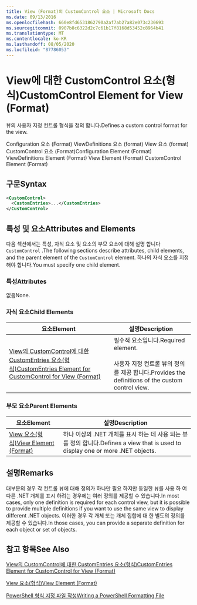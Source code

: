```yaml
---
title: View (Format)의 CustomControl 요소 | Microsoft Docs
ms.date: 09/13/2016
ms.openlocfilehash: 660e8fd6531862790a2af7ab27a82e073c230693
ms.sourcegitcommit: 0907b8c6322d2c7c61b17f8168d53452c8964b41
ms.translationtype: MT
ms.contentlocale: ko-KR
ms.lasthandoff: 08/05/2020
ms.locfileid: "87786053"
---
```

# <a name="customcontrol-element-for-view-format"></a><span data-ttu-id="5e991-102">View에 대한 CustomControl 요소(형식)</span><span class="sxs-lookup"><span data-stu-id="5e991-102">CustomControl Element for View (Format)</span></span>

<span data-ttu-id="5e991-103">뷰의 사용자 지정 컨트롤 형식을 정의 합니다.</span><span class="sxs-lookup"><span data-stu-id="5e991-103">Defines a custom control format for the view.</span></span>

<span data-ttu-id="5e991-104">Configuration 요소 (Format) ViewDefinitions 요소 (format) View 요소 (format) CustomControl 요소 (Format)</span><span class="sxs-lookup"><span data-stu-id="5e991-104">Configuration Element (Format) ViewDefinitions Element (Format) View Element (Format) CustomControl Element (Format)</span></span>

## <a name="syntax"></a><span data-ttu-id="5e991-105">구문</span><span class="sxs-lookup"><span data-stu-id="5e991-105">Syntax</span></span>

```xml
<CustomControl>
  <CustomEntries>...</CustomEntries>
</CustomControl>
```

## <a name="attributes-and-elements"></a><span data-ttu-id="5e991-106">특성 및 요소</span><span class="sxs-lookup"><span data-stu-id="5e991-106">Attributes and Elements</span></span>

<span data-ttu-id="5e991-107">다음 섹션에서는 특성, 자식 요소 및 요소의 부모 요소에 대해 설명 합니다 `CustomControl` .</span><span class="sxs-lookup"><span data-stu-id="5e991-107">The following sections describe attributes, child elements, and the parent element of the `CustomControl` element.</span></span> <span data-ttu-id="5e991-108">하나의 자식 요소를 지정 해야 합니다.</span><span class="sxs-lookup"><span data-stu-id="5e991-108">You must specify one child element.</span></span>

### <a name="attributes"></a><span data-ttu-id="5e991-109">특성</span><span class="sxs-lookup"><span data-stu-id="5e991-109">Attributes</span></span>

<span data-ttu-id="5e991-110">없음</span><span class="sxs-lookup"><span data-stu-id="5e991-110">None.</span></span>

### <a name="child-elements"></a><span data-ttu-id="5e991-111">자식 요소</span><span class="sxs-lookup"><span data-stu-id="5e991-111">Child Elements</span></span>

|<span data-ttu-id="5e991-112">요소</span><span class="sxs-lookup"><span data-stu-id="5e991-112">Element</span></span>|<span data-ttu-id="5e991-113">설명</span><span class="sxs-lookup"><span data-stu-id="5e991-113">Description</span></span>|
|-------------|-----------------|
|[<span data-ttu-id="5e991-114">View의 CustomControl에 대한 CustomEntries 요소(형식)</span><span class="sxs-lookup"><span data-stu-id="5e991-114">CustomEntries Element for CustomControl for View (Format)</span></span>](./customentries-element-for-customcontrol-for-view-format.md)|<span data-ttu-id="5e991-115">필수적 요소입니다.</span><span class="sxs-lookup"><span data-stu-id="5e991-115">Required element.</span></span><br /><br /> <span data-ttu-id="5e991-116">사용자 지정 컨트롤 뷰의 정의를 제공 합니다.</span><span class="sxs-lookup"><span data-stu-id="5e991-116">Provides the definitions of the custom control view.</span></span>|

### <a name="parent-elements"></a><span data-ttu-id="5e991-117">부모 요소</span><span class="sxs-lookup"><span data-stu-id="5e991-117">Parent Elements</span></span>

|<span data-ttu-id="5e991-118">요소</span><span class="sxs-lookup"><span data-stu-id="5e991-118">Element</span></span>|<span data-ttu-id="5e991-119">설명</span><span class="sxs-lookup"><span data-stu-id="5e991-119">Description</span></span>|
|-------------|-----------------|
|[<span data-ttu-id="5e991-120">View 요소(형식)</span><span class="sxs-lookup"><span data-stu-id="5e991-120">View Element (Format)</span></span>](./view-element-format.md)|<span data-ttu-id="5e991-121">하나 이상의 .NET 개체를 표시 하는 데 사용 되는 뷰를 정의 합니다.</span><span class="sxs-lookup"><span data-stu-id="5e991-121">Defines a view that is used to display one or more .NET objects.</span></span>|

## <a name="remarks"></a><span data-ttu-id="5e991-122">설명</span><span class="sxs-lookup"><span data-stu-id="5e991-122">Remarks</span></span>

<span data-ttu-id="5e991-123">대부분의 경우 각 컨트롤 뷰에 대해 정의가 하나만 필요 하지만 동일한 뷰를 사용 하 여 다른 .NET 개체를 표시 하려는 경우에는 여러 정의를 제공할 수 있습니다.</span><span class="sxs-lookup"><span data-stu-id="5e991-123">In most cases, only one definition is required for each control view, but it is possible to provide multiple definitions if you want to use the same view to display different .NET objects.</span></span> <span data-ttu-id="5e991-124">이러한 경우 각 개체 또는 개체 집합에 대 한 별도의 정의를 제공할 수 있습니다.</span><span class="sxs-lookup"><span data-stu-id="5e991-124">In those cases, you can provide a separate definition for each object or set of objects.</span></span>

## <a name="see-also"></a><span data-ttu-id="5e991-125">참고 항목</span><span class="sxs-lookup"><span data-stu-id="5e991-125">See Also</span></span>

[<span data-ttu-id="5e991-126">View의 CustomControl에 대한 CustomEntries 요소(형식)</span><span class="sxs-lookup"><span data-stu-id="5e991-126">CustomEntries Element for CustomControl for View (Format)</span></span>](./customentries-element-for-customcontrol-for-view-format.md)

[<span data-ttu-id="5e991-127">View 요소(형식)</span><span class="sxs-lookup"><span data-stu-id="5e991-127">View Element (Format)</span></span>](./view-element-format.md)

[<span data-ttu-id="5e991-128">PowerShell 형식 지정 파일 작성</span><span class="sxs-lookup"><span data-stu-id="5e991-128">Writing a PowerShell Formatting File</span></span>](./writing-a-powershell-formatting-file.md)
